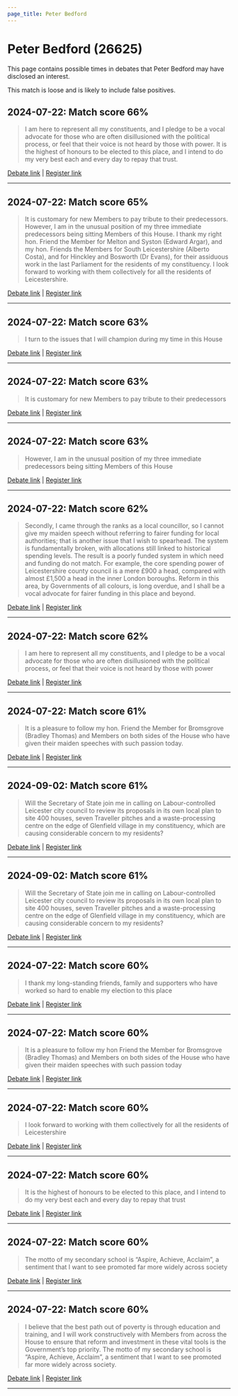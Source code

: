 ```yaml
---
page_title: Peter Bedford
---
```


# Peter Bedford  (26625)

This page contains possible times in debates that Peter Bedford may have disclosed an interest.

This match is loose and is likely to include false positives. 



## 2024-07-22: Match score 66%

>I am here to represent all my constituents, and I pledge to be a vocal advocate for those who are often disillusioned with the political process, or feel that their voice is not heard by those with power. It is the highest of honours to be elected to this place, and I intend to do my very best each and every day to repay that trust.

[Debate link](https://www.theyworkforyou.com/debates/?id=2024-07-22e.440.1) | [Register link](https://www.theyworkforyou.com/mp/26625/register)


---



## 2024-07-22: Match score 65%

>It is customary for new Members to pay tribute to their predecessors. However, I am in the unusual position of my three immediate predecessors being sitting Members of this House. I thank my right hon. Friend the Member for Melton and Syston (Edward Argar), and my hon. Friends the Members for South Leicestershire (Alberto Costa), and for Hinckley and Bosworth (Dr Evans), for their assiduous work in the last Parliament for the residents of my constituency. I look forward to working with them collectively for all the residents of Leicestershire.

[Debate link](https://www.theyworkforyou.com/debates/?id=2024-07-22e.440.1) | [Register link](https://www.theyworkforyou.com/mp/26625/register)


---



## 2024-07-22: Match score 63%

>I turn to the issues that I will champion during my time in this House

[Debate link](https://www.theyworkforyou.com/debates/?id=2024-07-22e.440.1) | [Register link](https://www.theyworkforyou.com/mp/26625/register)


---



## 2024-07-22: Match score 63%

>It is customary for new Members to pay tribute to their predecessors

[Debate link](https://www.theyworkforyou.com/debates/?id=2024-07-22e.440.1) | [Register link](https://www.theyworkforyou.com/mp/26625/register)


---



## 2024-07-22: Match score 63%

>However, I am in the unusual position of my three immediate predecessors being sitting Members of this House

[Debate link](https://www.theyworkforyou.com/debates/?id=2024-07-22e.440.1) | [Register link](https://www.theyworkforyou.com/mp/26625/register)


---



## 2024-07-22: Match score 62%

>Secondly, I came through the ranks as a local councillor, so I cannot give my maiden speech without referring to fairer funding for local authorities; that is another issue that I wish to spearhead. The system is fundamentally broken, with allocations still linked to historical spending levels. The result is a poorly funded system in which need and funding do not match. For example, the core spending power of Leicestershire county council is a mere £900 a head, compared with almost £1,500 a head in the inner London boroughs. Reform in this area, by Governments of all colours, is long overdue, and I shall be a vocal advocate for fairer funding in this place and beyond.

[Debate link](https://www.theyworkforyou.com/debates/?id=2024-07-22e.440.1) | [Register link](https://www.theyworkforyou.com/mp/26625/register)


---



## 2024-07-22: Match score 62%

>I am here to represent all my constituents, and I pledge to be a vocal advocate for those who are often disillusioned with the political process, or feel that their voice is not heard by those with power

[Debate link](https://www.theyworkforyou.com/debates/?id=2024-07-22e.440.1) | [Register link](https://www.theyworkforyou.com/mp/26625/register)


---



## 2024-07-22: Match score 61%

>It is a pleasure to follow my hon. Friend the Member for Bromsgrove (Bradley Thomas) and Members on both sides of the House who have given their maiden speeches with such passion today.

[Debate link](https://www.theyworkforyou.com/debates/?id=2024-07-22e.440.1) | [Register link](https://www.theyworkforyou.com/mp/26625/register)


---



## 2024-09-02: Match score 61%

>Will the Secretary of State join me in calling on Labour-controlled Leicester city council to review its proposals in its own local plan to site 400 houses, seven Traveller   pitches and a waste-processing centre on the edge of Glenfield village in my constituency, which are causing considerable concern to my residents?

[Debate link](https://www.theyworkforyou.com/debates/?id=2024-09-02a.19.7) | [Register link](https://www.theyworkforyou.com/mp/26625/register)


---



## 2024-09-02: Match score 61%

>Will the Secretary of State join me in calling on Labour-controlled Leicester city council to review its proposals in its own local plan to site 400 houses, seven Traveller   pitches and a waste-processing centre on the edge of Glenfield village in my constituency, which are causing considerable concern to my residents?

[Debate link](https://www.theyworkforyou.com/debates/?id=2024-09-02a.19.7) | [Register link](https://www.theyworkforyou.com/mp/26625/register)


---



## 2024-07-22: Match score 60%

>I thank my long-standing friends, family and supporters who have worked so hard to enable my election to this place

[Debate link](https://www.theyworkforyou.com/debates/?id=2024-07-22e.440.1) | [Register link](https://www.theyworkforyou.com/mp/26625/register)


---



## 2024-07-22: Match score 60%

>It is a pleasure to follow my hon Friend the Member for Bromsgrove (Bradley Thomas) and Members on both sides of the House who have given their maiden speeches with such passion today

[Debate link](https://www.theyworkforyou.com/debates/?id=2024-07-22e.440.1) | [Register link](https://www.theyworkforyou.com/mp/26625/register)


---



## 2024-07-22: Match score 60%

>I look forward to working with them collectively for all the residents of Leicestershire

[Debate link](https://www.theyworkforyou.com/debates/?id=2024-07-22e.440.1) | [Register link](https://www.theyworkforyou.com/mp/26625/register)


---



## 2024-07-22: Match score 60%

>It is the highest of honours to be elected to this place, and I intend to do my very best each and every day to repay that trust

[Debate link](https://www.theyworkforyou.com/debates/?id=2024-07-22e.440.1) | [Register link](https://www.theyworkforyou.com/mp/26625/register)


---



## 2024-07-22: Match score 60%

>The motto of my secondary school is “Aspire, Achieve, Acclaim”, a sentiment that I want to see promoted far more widely across society

[Debate link](https://www.theyworkforyou.com/debates/?id=2024-07-22e.440.1) | [Register link](https://www.theyworkforyou.com/mp/26625/register)


---



## 2024-07-22: Match score 60%

>I believe that the best path out of poverty is through education and training, and I will work constructively with Members from across the House to ensure that reform and investment in these vital tools is the Government’s top priority. The motto of my secondary school is “Aspire, Achieve, Acclaim”, a sentiment that I want to see promoted far more widely across society.

[Debate link](https://www.theyworkforyou.com/debates/?id=2024-07-22e.440.1) | [Register link](https://www.theyworkforyou.com/mp/26625/register)


---

